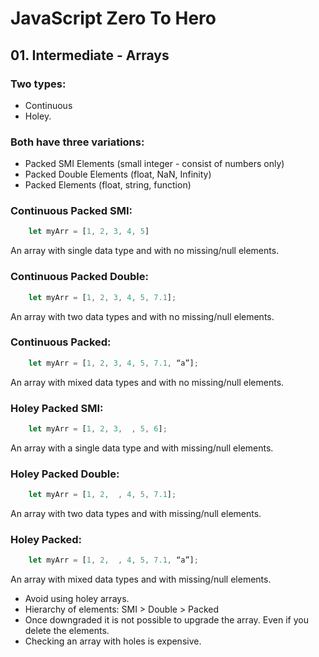 # JavaScript Zero To Hero

## 01. Intermediate - Arrays

### Two types:

- Continuous
- Holey.

### Both have three variations:

- Packed SMI Elements (small integer - consist of numbers only)
- Packed Double Elements (float, NaN, Infinity)
- Packed Elements (float, string, function)

### Continuous Packed SMI:

```Javascript
	let myArr = [1, 2, 3, 4, 5]
```

An array with single data type and with no missing/null elements.

### Continuous Packed Double:

```Javascript
	let myArr = [1, 2, 3, 4, 5, 7.1];
```

An array with two data types and with no missing/null elements.

### Continuous Packed:

```Javascript
	let myArr = [1, 2, 3, 4, 5, 7.1, “a”];
```

An array with mixed data types and with no missing/null elements.

### Holey Packed SMI:

```Javascript
	let myArr = [1, 2, 3,  , 5, 6];
```

An array with a single data type and with missing/null elements.

### Holey Packed Double:

```Javascript
	let myArr = [1, 2,  , 4, 5, 7.1];
```

An array with two data types and with missing/null elements.

### Holey Packed:

```Javascript
	let myArr = [1, 2,  , 4, 5, 7.1, “a”];
```

An array with mixed data types and with missing/null elements.

- Avoid using holey arrays.
- Hierarchy of elements: SMI > Double > Packed
- Once downgraded it is not possible to upgrade the array. Even if you delete the elements.
- Checking an array with holes is expensive.
